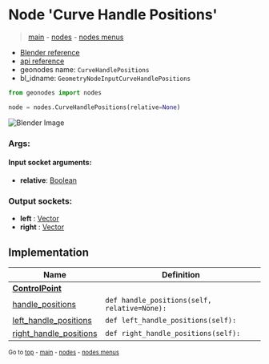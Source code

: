 # Node 'Curve Handle Positions'

> [main](../structure.md) - [nodes](nodes.md) - [nodes menus](nodes_menus.md)

- [Blender reference](https://docs.blender.org/manual/en/latest/modeling/geometry_nodes/curve/curve_handle_position.html)
- [api reference](https://docs.blender.org/api/current/bpy.types.GeometryNodeInputCurveHandlePositions.html)
- geonodes name: `CurveHandlePositions`
- bl_idname: `GeometryNodeInputCurveHandlePositions`

```python
from geonodes import nodes

node = nodes.CurveHandlePositions(relative=None)
```

![Blender Image](https://docs.blender.org/manual/en/latest/_images/node-types_GeometryNodeInputCurveHandlePositions.webp)

### Args:

#### Input socket arguments:

- **relative**: [Boolean](Boolean.md)

### Output sockets:

- **left** : [Vector](Vector.md)
- **right** : [Vector](Vector.md)

## Implementation

| Name | Definition |
|------|------------|
| **[ControlPoint](ControlPoint.md)** |
| [handle_positions](ControlPoint.md#handle_positions) | `def handle_positions(self, relative=None):` |
| [left_handle_positions](ControlPoint.md#left_handle_positions-property) | `def left_handle_positions(self):` |
| [right_handle_positions](ControlPoint.md#right_handle_positions-property) | `def right_handle_positions(self):` |

<sub>Go to [top](#node-Curve-Handle-Positions) - [main](../structure.md) - [nodes](nodes.md) - [nodes menus](nodes_menus.md)</sub>

